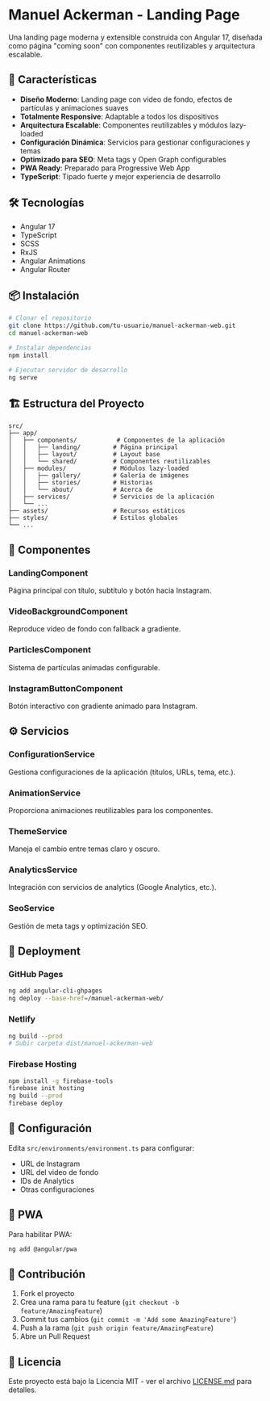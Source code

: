 # Manuel Ackerman - Landing Page

Una landing page moderna y extensible construida con Angular 17, diseñada como página "coming soon" con componentes reutilizables y arquitectura escalable.

## 🚀 Características

- **Diseño Moderno**: Landing page con video de fondo, efectos de partículas y animaciones suaves
- **Totalmente Responsive**: Adaptable a todos los dispositivos
- **Arquitectura Escalable**: Componentes reutilizables y módulos lazy-loaded
- **Configuración Dinámica**: Servicios para gestionar configuraciones y temas
- **Optimizado para SEO**: Meta tags y Open Graph configurables
- **PWA Ready**: Preparado para Progressive Web App
- **TypeScript**: Tipado fuerte y mejor experiencia de desarrollo

## 🛠️ Tecnologías

- Angular 17
- TypeScript
- SCSS
- RxJS
- Angular Animations
- Angular Router

## 📦 Instalación

```bash
# Clonar el repositorio
git clone https://github.com/tu-usuario/manuel-ackerman-web.git
cd manuel-ackerman-web

# Instalar dependencias
npm install

# Ejecutar servidor de desarrollo
ng serve
```

## 🏗️ Estructura del Proyecto

```
src/
├── app/
│   ├── components/           # Componentes de la aplicación
│   │   ├── landing/         # Página principal
│   │   ├── layout/          # Layout base
│   │   └── shared/          # Componentes reutilizables
│   ├── modules/             # Módulos lazy-loaded
│   │   ├── gallery/         # Galería de imágenes
│   │   ├── stories/         # Historias
│   │   └── about/           # Acerca de
│   ├── services/            # Servicios de la aplicación
│   └── ...
├── assets/                  # Recursos estáticos
├── styles/                  # Estilos globales
└── ...
```

## 🎨 Componentes

### LandingComponent
Página principal con título, subtítulo y botón hacia Instagram.

### VideoBackgroundComponent
Reproduce video de fondo con fallback a gradiente.

### ParticlesComponent
Sistema de partículas animadas configurable.

### InstagramButtonComponent
Botón interactivo con gradiente animado para Instagram.

## ⚙️ Servicios

### ConfigurationService
Gestiona configuraciones de la aplicación (títulos, URLs, tema, etc.).

### AnimationService
Proporciona animaciones reutilizables para los componentes.

### ThemeService
Maneja el cambio entre temas claro y oscuro.

### AnalyticsService
Integración con servicios de analytics (Google Analytics, etc.).

### SeoService
Gestión de meta tags y optimización SEO.

## 🚀 Deployment

### GitHub Pages
```bash
ng add angular-cli-ghpages
ng deploy --base-href=/manuel-ackerman-web/
```

### Netlify
```bash
ng build --prod
# Subir carpeta dist/manuel-ackerman-web
```

### Firebase Hosting
```bash
npm install -g firebase-tools
firebase init hosting
ng build --prod
firebase deploy
```

## 🔧 Configuración

Edita `src/environments/environment.ts` para configurar:

- URL de Instagram
- URL del video de fondo
- IDs de Analytics
- Otras configuraciones

## 📱 PWA

Para habilitar PWA:

```bash
ng add @angular/pwa
```

## 🤝 Contribución

1. Fork el proyecto
2. Crea una rama para tu feature (`git checkout -b feature/AmazingFeature`)
3. Commit tus cambios (`git commit -m 'Add some AmazingFeature'`)
4. Push a la rama (`git push origin feature/AmazingFeature`)
5. Abre un Pull Request

## 📄 Licencia

Este proyecto está bajo la Licencia MIT - ver el archivo [LICENSE.md](LICENSE.md) para detalles.